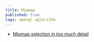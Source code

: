 ```yaml
---
title: Mipmap
published: true
tags: opengl aglorithm
---
```

- [Mipmap selection in too much detail ](https://news.ycombinator.com/item?id=43951604)